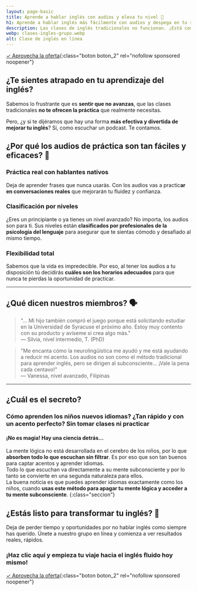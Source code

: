 ```yaml
---
layout: page-basic
title: Aprende a hablar inglés con audios y eleva tu nivel 🚀
h1: Aprende a hablar inglés más fácilmente con audios y despega en tu segundo idioma
description: Las clases de inglés tradicionales no funcionan. ¡Está comprobado! Pero, ¿y si te dijéramos que hay una forma más efectiva de mejorar tu inglés? Descúbrelo!
webp: clases-ingles-grupo.webp
alt: Clase de inglés en línea
---
```

[✓ Aprovecha la oferta](https://ccdecgtz3b5e0u5iwmm9iaap88.hop.clickbank.net/?tid=aprendamosingles){:class="boton boton_2" rel="nofollow sponsored noopener"}

## ¿Te sientes atrapado en tu aprendizaje del inglés?

Sabemos lo frustrante que es **sentir que no avanzas**, que las clases tradicionales **no te ofrecen la práctica** que realmente necesitas.

Pero, ¿y si te dijéramos que hay una forma **más efectiva y divertida de mejorar tu inglés**? Sí, como escuchar un podcast. Te contamos.

## ¿Por qué los audios de práctica son tan fáciles y eficaces? 🌟

### Práctica real con hablantes nativos

Deja de aprender frases que nunca usarás. Con los audios vas a practic**ar en conversaciones reales** que mejorarán tu fluidez y confianza.

### Clasificación por niveles

¿Eres un principiante o ya tienes un nivel avanzado? No importa, los audios son para ti. Sus niveles están **clasificados por profesionales de la psicología del lenguaje** para asegurar que te sientas cómodo y desafiado al mismo tiempo.

### Flexibilidad total

Sabemos que la vida es impredecible. Por eso, al tener los audios a tu disposición tú decidirás **cuáles son los horarios adecuados** para que nunca te pierdas la oportunidad de practicar.

----

## ¿Qué dicen nuestros miembros? 🗣️

> "... Mi hijo también compró el juego porque está solicitando estudiar en la Universidad de Syracuse el próximo año. Estoy muy contento con su producto y avíseme si crea algo más."  
> — Silvia, nivel intermedio, T. (PhD)

> "Me encanta cómo la neurolingüística me ayudó y me está ayudando a reducir mi acento. Los audios no son como el método tradicional para aprender inglés, pero se dirigen al subconsciente... ¡Vale la pena cada centavo!"  
> — Vanessa, nivel avanzado, Filipinas

----

## ¿Cuál es el secreto?

### Cómo aprenden los niños nuevos idiomas? ¿Tan rápido y con un acento perfecto? Sin tomar clases ni practicar

#### ¡No es magia! Hay una ciencia detrás...

La mente lógica no está desarrollada en el cerebro de los niños, por lo que **absorben todo lo que escuchan sin filtrar**. Es por eso que son tan buenos para captar acentos y aprender idiomas.  
Todo lo que escuchan va directamente a su mente subconsciente y por lo tanto se convierte en una segunda naturaleza para ellos.  
La buena noticia es que puedes aprender idiomas exactamente como los niños, cuando **usas este método para apagar tu mente lógica y acceder a tu mente subconsciente**.
{:class="seccion"}

## ¿Estás listo para transformar tu inglés? 🎯

Deja de perder tiempo y oportunidades por no hablar inglés como siempre has querido. Únete a nuestro grupo en línea y comienza a ver resultados reales, rápidos.

### ¡Haz clic aquí y empieza tu viaje hacia el inglés fluido hoy mismo!

[✓ Aprovecha la oferta](https://ccdecgtz3b5e0u5iwmm9iaap88.hop.clickbank.net/?tid=aprendamosingles){:class="boton boton_2" rel="nofollow sponsored noopener"}
